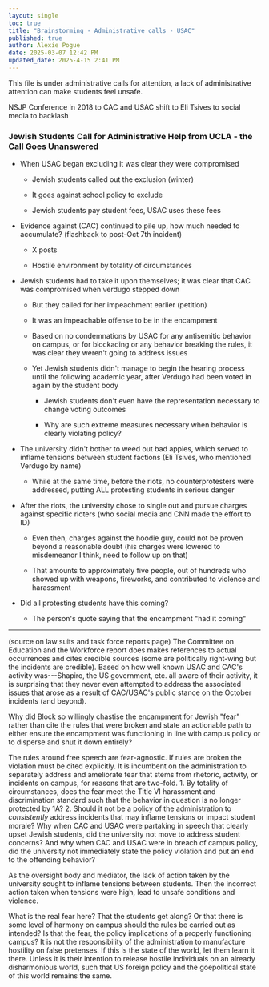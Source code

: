 ```yaml
---
layout: single
toc: true
title: "Brainstorming - Administrative calls - USAC"
published: true
author: Alexie Pogue
date: 2025-03-07 12:42 PM
updated_date: 2025-4-15 2:41 PM
---
```


This file is under administrative calls for attention, a lack of administrative attention can make students feel unsafe. 

 NSJP Conference in 2018 to CAC and USAC shift to Eli Tsives to social media to backlash

### Jewish Students Call for Administrative Help from UCLA - the Call Goes Unanswered 

- When USAC began excluding it was clear they were compromised 

	- Jewish students called out the exclusion (winter)

	- It goes against school policy to exclude

	- Jewish students pay student fees, USAC uses these fees 

- Evidence against (CAC) continued to pile up, how much needed to accumulate? (flashback to post-Oct 7th incident)

	- X posts

	- Hostile environment by totality of circumstances 

- Jewish students had to take it upon themselves; it was clear that CAC was compromised when verdugo stepped down

	- But they called for her impeachment earlier (petition)

	- It was an impeachable offense to be in the encampment

	- Based on no condemnations by USAC for any antisemitic behavior on campus, or for blockading or any behavior breaking the rules, it was clear they weren't going to address issues 

	- Yet Jewish students didn't manage to begin the hearing process until the following academic year, after Verdugo had been voted in again by the student body 

		- Jewish students don't even have the representation necessary to change voting outcomes

		- Why are such extreme measures necessary when behavior is clearly violating policy? 

- The university didn't bother to weed out bad apples, which served to inflame tensions between student factions (Eli Tsives, who mentioned Verdugo by name) 

	- While at the same time, before the riots, no counterprotesters were addressed, putting ALL protesting students in serious danger 

- After the riots, the university chose to single out and pursue charges against specific rioters (who social media and CNN made the effort to ID)

	- Even then, charges against the hoodie guy, could not be proven beyond a reasonable doubt (his charges were lowered to misdemeanor I think, need to follow up on that)

	- That amounts to approximately five people, out of hundreds who showed up with weapons, fireworks, and contributed to violence and harassment 

- Did all protesting students have this coming? 

	- The person's quote saying that the encampment "had it coming"


--- 

(source on law suits and task force reports page) The Committee on Education and the Workforce report does makes references to actual occurrences and cites credible sources (some are politically right-wing but the incidents are credible). Based on how well known USAC and CAC's activity was---Shapiro, the US government, etc. all aware of their activity, it is surprising that they never even attempted to address the associated issues that arose as a result of CAC/USAC's public stance on the October incidents (and beyond). 

Why did Block so willingly chastise the encampment for Jewish "fear" rather than cite the rules that were broken and state an actionable path to either ensure the encampment was functioning in line with campus policy or to disperse and shut it down entirely?

The rules around free speech are fear-agnostic. If rules are broken the violation must be cited explicitly. It is incumbent on the administration to separately address and ameliorate fear that stems from rhetoric, activity, or incidents on campus, for reasons that are two-fold. 1. By totality of circumstances, does the fear meet the Title VI harassment and discrimination standard such that the behavior in question is no longer protected by 1A? 2. Should it not be a policy of the administration to *consistently* address incidents that may inflame tensions or impact student morale? Why when CAC and USAC were partaking in speech that clearly upset Jewish students, did the university not move to address student concerns? And why when CAC and USAC were in breach of campus policy, did the university not immediately state the policy violation and put an end to the offending behavior? 

As the oversight body and mediator, the lack of action taken by the university sought to inflame tensions between students. Then the incorrect action taken when tensions were high, lead to unsafe conditions and violence. 

What is the real fear here? That the students get along? Or that there is some level of harmony on campus should the rules be carried out as intended? Is that the fear, the policy implications of a properly functioning campus? It is not the responsibility of the administration to manufacture hostility on false pretenses. If this is the state of the world, let them learn it there. Unless it is their intention to release hostile individuals on an already disharmonious world, such that US foreign policy and the goepolitical state of this world remains the same. 